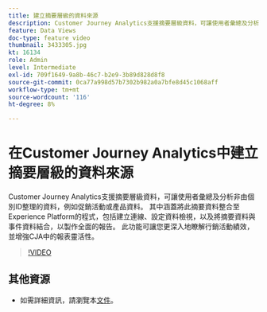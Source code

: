 ```yaml
---
title: 建立摘要層級的資料來源
description: Customer Journey Analytics支援摘要層級資料，可讓使用者彙總及分析非由個別ID整理的資料，例如促銷活動或產品資料。
feature: Data Views
doc-type: feature video
thumbnail: 3433305.jpg
kt: 16134
role: Admin
level: Intermediate
exl-id: 709f1649-9a8b-46c7-b2e9-3b89d828d8f8
source-git-commit: 0ca77a998d57b7302b982a0a7bfe8d45c1068aff
workflow-type: tm+mt
source-wordcount: '116'
ht-degree: 8%

---
```


# 在Customer Journey Analytics中建立摘要層級的資料來源

Customer Journey Analytics支援摘要層級資料，可讓使用者彙總及分析非由個別ID整理的資料，例如促銷活動或產品資料。 其中涵蓋將此摘要資料整合至Experience Platform的程式，包括建立連線、設定資料檢視，以及將摘要資料與事件資料結合，以製作全面的報告。 此功能可讓您更深入地瞭解行銷活動績效，並增強CJA中的報表靈活性。

>[!VIDEO](https://video.tv.adobe.com/v/3449420/?quality=12&learn=on&captions=chi_hant)

## 其他資源

* 如需詳細資訊，請瀏覽本[文件](https://experienceleague.adobe.com/zh-hant/docs/analytics-platform/using/cja-dataviews/summary-data)。

